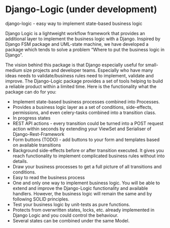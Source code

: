 # Django-Logic (under development)
django-logic - easy way to implement state-based business logic 

Django Logic is a lightweight workflow framework that provides an additional layer to implement the business logic with a Django. Inspired by Django FSM package and UML-state machine, we have developed a package which tends to solve a problem “Where to put the business logic in Django”. 

The vision behind this package is that Django especially useful for small-medium size projects and developer teams. Especially who have many ideas needs to validate/business rules need to implement, validate and improve. The Django-Logic package provides a set of tools helping to build a reliable product within a limited time. Here is the functionality what the package can do for you:
- Implement state-based business processes combined into Processes. 
- Provides a business logic layer as a set of conditions, side-effects, permissions, and even celery-tasks combined into a transition class.
- In progress states 
- REST API actions - every transition could be turned into a POST request action within seconds by extending your ViewSet and Serialiser of Django-Rest-Framework 
- Form buttons (TODO) - add buttons to your form and templates based on available transitions 
- Background side-effects before or after transition executed. It gives you reach functionality to implement complicated business rules without into details.
- Draw your business processes to get a full picture of all transitions and conditions. 
- Easy to read the business process 
- One and only one way to implement business logic. You will be able to extend and improve the Django-Logic functionality and available handlers. However, the business logic will remain the same and by following SOLID principles. 
- Test your business logic by unit-tests as pure functions. 
- Protects from overwritten states, locks, etc. already implemented in Django Logic and you could control the behaviour. 
- Several states can be combined under the same Model.
